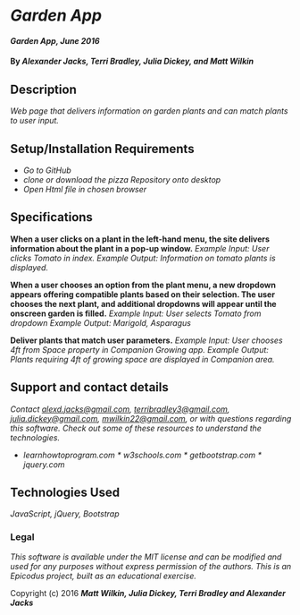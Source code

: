 # _Garden App_


#### _Garden App, June 2016_


#### By _Alexander Jacks, Terri Bradley, Julia Dickey, and Matt Wilkin_


## Description


_Web page that delivers information on garden plants and can match plants to user input._

## Setup/Installation Requirements

* _Go to GitHub_
* _clone or download the pizza Repository onto desktop_
* _Open Html file in chosen browser_


## Specifications

**When a user clicks on a plant in the left-hand menu, the site delivers information about the plant in a pop-up window.**
  *Example Input: User clicks Tomato in index.*
  *Example Output: Information on tomato plants is displayed.*

**When a user chooses an option from the plant menu, a new dropdown appears offering compatible plants based on their selection. The user chooses the next plant, and additional dropdowns will appear until the onscreen garden is filled.**
  *Example Input: User selects Tomato from dropdown*
  *Example Output: Marigold, Asparagus*

**Deliver plants that match user parameters.**
  *Example Input: User chooses 4ft from Space property in Companion Growing app.*
  *Example Output: Plants requiring 4ft of growing space are displayed in Companion area.*



## Support and contact details

_Contact alexd.jacks@gmail.com, terribradley3@gmail.com, julia.dickey@gmail.com, mwilkin22@gmail.com, or
with questions regarding this software. Check out some of these resources to understand the technologies._

* _learnhowtoprogram.com * w3schools.com * getbootstrap.com * jquery.com_



## Technologies Used

_JavaScript, jQuery, Bootstrap_



### Legal

_This software is available under the MIT license and can be modified and used for any purposes without express permission of the authors. This is an Epicodus project, built as an educational exercise._

Copyright (c) 2016 **_Matt Wilkin, Julia Dickey, Terri Bradley and Alexander Jacks_**
